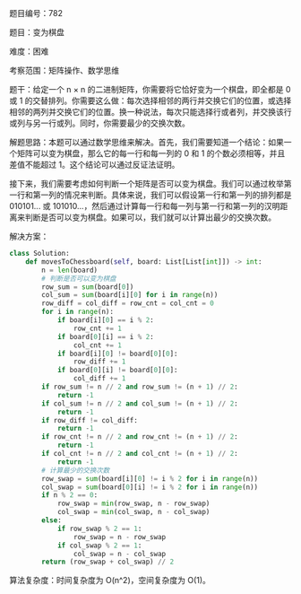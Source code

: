 题目编号：782

题目：变为棋盘

难度：困难

考察范围：矩阵操作、数学思维

题干：给定一个 n × n 的二进制矩阵，你需要将它恰好变为一个棋盘，即全都是 0 或 1 的交替排列。你需要这么做：每次选择相邻的两行并交换它们的位置，或选择相邻的两列并交换它们的位置。换一种说法，每次只能选择行或者列，并交换该行或列与另一行或列。同时，你需要最少的交换次数。

解题思路：本题可以通过数学思维来解决。首先，我们需要知道一个结论：如果一个矩阵可以变为棋盘，那么它的每一行和每一列的 0 和 1 的个数必须相等，并且差值不能超过 1。这个结论可以通过反证法证明。

接下来，我们需要考虑如何判断一个矩阵是否可以变为棋盘。我们可以通过枚举第一行和第一列的情况来判断。具体来说，我们可以假设第一行和第一列的排列都是 010101... 或 101010...，然后通过计算每一行和每一列与第一行和第一列的汉明距离来判断是否可以变为棋盘。如果可以，我们就可以计算出最少的交换次数。

解决方案：

```python
class Solution:
    def movesToChessboard(self, board: List[List[int]]) -> int:
        n = len(board)
        # 判断是否可以变为棋盘
        row_sum = sum(board[0])
        col_sum = sum(board[i][0] for i in range(n))
        row_diff = col_diff = row_cnt = col_cnt = 0
        for i in range(n):
            if board[i][0] == i % 2:
                row_cnt += 1
            if board[0][i] == i % 2:
                col_cnt += 1
            if board[i][0] != board[0][0]:
                row_diff += 1
            if board[0][i] != board[0][0]:
                col_diff += 1
        if row_sum != n // 2 and row_sum != (n + 1) // 2:
            return -1
        if col_sum != n // 2 and col_sum != (n + 1) // 2:
            return -1
        if row_diff != col_diff:
            return -1
        if row_cnt != n // 2 and row_cnt != (n + 1) // 2:
            return -1
        if col_cnt != n // 2 and col_cnt != (n + 1) // 2:
            return -1
        # 计算最少的交换次数
        row_swap = sum(board[i][0] != i % 2 for i in range(n))
        col_swap = sum(board[0][i] != i % 2 for i in range(n))
        if n % 2 == 0:
            row_swap = min(row_swap, n - row_swap)
            col_swap = min(col_swap, n - col_swap)
        else:
            if row_swap % 2 == 1:
                row_swap = n - row_swap
            if col_swap % 2 == 1:
                col_swap = n - col_swap
        return (row_swap + col_swap) // 2
```

算法复杂度：时间复杂度为 O(n^2)，空间复杂度为 O(1)。